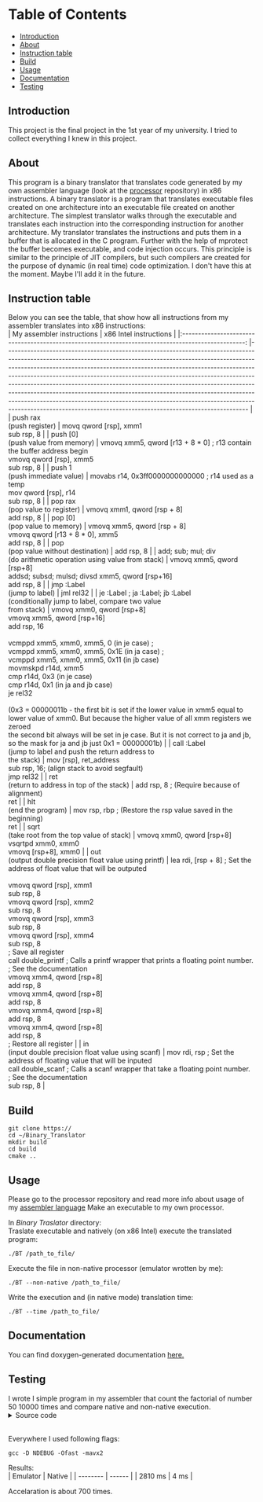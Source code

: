 # Table of Contents
* [Introduction](#intro)
* [About](#about)
* [Instruction table](#instructions)
* [Build](#build)
* [Usage](#usage)
* [Documentation](#document)
* [Testing](#testing)


<h2 id="intro">Introduction </h2>
This project is the final project in the 1st year of my university. I tried to collect everything I knew in this project. 

<h2 id="about">About </h2>
This program is a binary translator that translates
code generated by my own assembler language (look at the <a href="https://github.com/krisszzzz/proccessor">processor</a> repository) in x86 instructions.
A binary translator is a program that translates executable files created on one architecture into an executable file created on another architecture. The simplest translator walks through the executable and translates each instruction into the corresponding instruction for another architecture. My translator translates the instructions and puts them in a buffer that is allocated in the C program. Further with the help of mprotect the buffer becomes executable, and code injection occurs. This principle is similar to the principle of JIT compilers, but such compilers are created for the purpose of dynamic (in real time) code optimization. I don't have this at the moment. Maybe I'll add it in the future.  


<h2 id="instructions">Instruction table </h2>

Below you can see the table, that show how all instructions from my assembler translates into x86 instructions:  
|                                     My assembler instructions                                      	| x86 Intel instructions                                                                                                                                                                                                                                                                                                                                                                                                                                                                                                                                                                                                                        	|
|:--------------------------------------------------------------------------------------------------:	|-----------------------------------------------------------------------------------------------------------------------------------------------------------------------------------------------------------------------------------------------------------------------------------------------------------------------------------------------------------------------------------------------------------------------------------------------------------------------------------------------------------------------------------------------------------------------------------------------------------------------------------------------	|
|                                     push rax<br>(push register)                                    	| movq qword [rsp], xmm1<br>sub rsp, 8                                                                                                                                                                                                                                                                                                                                                                                                                                                                                                                                                                                                          	|
|                                push [0]<br>(push value from memory)                                	| vmovq xmm5, qword [r13 + 8 * 0] ; r13 contain the buffer address begin<br>vmovq qword [rsp], xmm5<br>sub rsp, 8                                                                                                                                                                                                                                                                                                                                                                                                                                                                                                                               	|
|                                  push 1<br>(push immediate value)                                  	| movabs r14, 0x3ff0000000000000 ; r14 used as a temp<br>mov qword [rsp], r14<br>sub rsp, 8                                                                                                                                                                                                                                                                                                                                                                                                                                                                                                                                                     	|
|                                 pop rax<br>(pop value to register)                                 	| vmovq xmm1, qword [rsp + 8]<br>add rsp, 8                                                                                                                                                                                                                                                                                                                                                                                                                                                                                                                                                                                                     	|
|                                  pop [0]<br>(pop value to memory)                                  	| vmovq xmm5, qword [rsp + 8]<br>vmovq qword [r13 + 8 * 0], xmm5<br>add rsp, 8                                                                                                                                                                                                                                                                                                                                                                                                                                                                                                                                                                  	|
|                               pop<br>(pop value without destination)                               	| add rsp, 8                                                                                                                                                                                                                                                                                                                                                                                                                                                                                                                                                                                                                                    	|
|               add; sub; mul; div<br>(do arithmetic operation using value from stack)               	| vmovq xmm5, qword [rsp+8]<br>addsd; subsd; mulsd; divsd xmm5, qword [rsp+16]<br>add rsp, 8                                                                                                                                                                                                                                                                                                                                                                                                                                                                                                                                                    	|
|                                    jmp :Label<br>(jump to label)                                   	| jml rel32                                                                                                                                                                                                                                                                                                                                                                                                                                                                                                                                                                                                                                     	|
| je :Label ; ja :Label; jb :Label<br>(conditionally jump to label, compare two value<br>from stack) 	| vmovq xmm0, qword [rsp+8]<br>vmovq xmm5, qword [rsp+16]<br>add rsp, 16<br><br>vcmppd xmm5, xmm0, xmm5, 0 (in je case) ;<br>vcmppd xmm5, xmm0, xmm5, 0x1E (in ja case) ;<br>vcmppd xmm5, xmm0, xmm5, 0x11 (in jb case)<br>movmskpd r14d, xmm5<br>cmp r14d, 0x3 (in je case)<br>cmp r14d, 0x1 (in ja and jb case)<br>je rel32<br><br>(0x3 = 00000011b - the first bit is set if the lower value in xmm5 equal to<br> lower value of xmm0. But because the higher value of all xmm registers we zeroed<br> the second bit always will be set in je case. But it is not correct to ja and jb,<br> so the mask for ja and jb just 0x1 = 00000001b) 	|
|             call :Label<br>(jump to label and push the return address to <br>the stack)            	| mov [rsp], ret_address<br>sub rsp, 16; (align stack to avoid segfault)<br>jmp rel32                                                                                                                                                                                                                                                                                                                                                                                                                                                                                                                                                           	|
|                           ret<br>(return to address in top of the stack)                           	| add rsp, 8 ; (Require because of alignment)<br>ret                                                                                                                                                                                                                                                                                                                                                                                                                                                                                                                                                                                            	|
|                                      hlt<br>(end the program)                                      	| mov rsp, rbp ; (Restore the rsp value saved in the beginning)<br>ret                                                                                                                                                                                                                                                                                                                                                                                                                                                                                                                                                                          	|
|                           sqrt<br>(take root from the top value of stack)                          	| vmovq xmm0, qword [rsp+8]<br>vsqrtpd xmm0, xmm0<br>vmovq [rsp+8], xmm0                                                                                                                                                                                                                                                                                                                                                                                                                                                                                                                                                                        	|
|                      out<br>(output double precision float value using printf)                     	| lea rdi, [rsp + 8] ; Set the address of float value that will be outputed<br><br>vmovq qword [rsp], xmm1<br>sub rsp, 8<br>vmovq qword [rsp], xmm2<br>sub rsp, 8<br>vmovq qword [rsp], xmm3<br>sub rsp, 8<br>vmovq qword [rsp], xmm4<br>sub rsp, 8<br>; Save all register<br>call double_printf ; Calls a printf wrapper that prints a floating point number.<br>                   ; See the documentation<br>vmovq xmm4, qword [rsp+8]<br>add rsp, 8<br>vmovq xmm4, qword [rsp+8]<br>add rsp, 8<br>vmovq xmm4, qword [rsp+8]<br>add rsp, 8<br>vmovq xmm4, qword [rsp+8]<br>add rsp, 8<br>; Restore all register                              	|
|                       in<br>(input double precision float value using scanf)                       	| mov rdi, rsp ; Set the address of floating value that will be inputed<br>call double_scanf ; Calls a scanf wrapper that take a floating point  number.<br>                  ; See the documentation<br>sub rsp, 8                                                                                                                                                                                                                                                                                                                                                                                                                             	|
<h2 id="build">Build</h2>

~~~
git clone https://
cd ~/Binary_Translator
mkdir build
cd build
cmake ..
~~~

<h2 id="usage">Usage</h2>
Please go to the processor repository and read more info about usage of my <a href="https://github.com/krisszzzz/proccessor">assembler language</a>  
Make an executable to my own processor.  

In *Binary Traslator* directory:   
Traslate executable and natively (on x86 Intel) execute the translated program:
~~~shell
./BT /path_to_file/
~~~

Execute the file in non-native processor (emulator wrotten by me):
~~~shell
./BT --non-native /path_to_file/
~~~

Write the execution and (in native mode) translation time:
~~~shell
./BT --time /path_to_file/
~~~

<h2 id="document">Documentation</h2>
You can find doxygen-generated documentation <a href="https://github.com/krisszzzz/Binary-Translator/blob/master/documentation.pdf">here.</a>  

<h2 id="testing">Testing</h2>
I wrote I simple program in my assembler that count the factorial of number 50 10000 times and compare native and non-native execution.  
<details>

<summary>Source code</summary>

~~~
:5
push 50
pop ax

push 0
pop bx

push 1
pop [0]

:3
push bx
push 1
add
pop bx
push bx
push bx

push [0]
mul
pop [0]

push ax
ja :3

push cx
push 1
add
pop cx
push cx
push 10000
ja :5

push [0]
out
hlt 
~~~
</details>
</br>

Everywhere I used following flags:  
~~~
gcc -D NDEBUG -Ofast -mavx2 
~~~

Results:  
| Emulator | Native |
| -------- | ------ |
|  2810 ms |  4 ms  |

Accelaration is about 700 times.  
